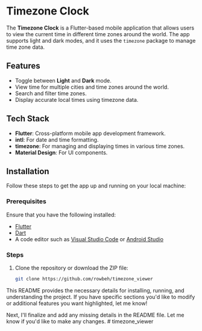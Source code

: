 # Timezone Clock

The **Timezone Clock** is a Flutter-based mobile application that allows users to view the current time in different time zones around the world. The app supports light and dark modes, and it uses the `timezone` package to manage time zone data.

## Features
- Toggle between **Light** and **Dark** mode.
- View time for multiple cities and time zones around the world.
- Search and filter time zones.
- Display accurate local times using timezone data.

## Tech Stack
- **Flutter**: Cross-platform mobile app development framework.
- **intl**: For date and time formatting.
- **timezone**: For managing and displaying times in various time zones.
- **Material Design**: For UI components.

## Installation

Follow these steps to get the app up and running on your local machine:

### Prerequisites
Ensure that you have the following installed:
- [Flutter](https://flutter.dev/docs/get-started/install)
- [Dart](https://dart.dev/get-dart)
- A code editor such as [Visual Studio Code](https://code.visualstudio.com/) or [Android Studio](https://developer.android.com/studio)

### Steps

1. Clone the repository or download the ZIP file:
   ```bash
   git clone https://github.com/rowbeh/timezone_viewer


This README provides the necessary details for installing, running, and understanding the project. If you have specific sections you'd like to modify or additional features you want highlighted, let me know!

Next, I'll finalize and add any missing details in the README file. Let me know if you'd like to make any changes.
#   t i m e z o n e _ v i e w e r 
 
 
